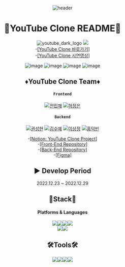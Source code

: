 <div align=center>

![header](https://capsule-render.vercel.app/api?type=waving&color=red&height=200&section=header&text=YouTube%20Clone&fontSize=90)

# 🎥YouTube Clone README🎥

![youtube_dark_logo](https://user-images.githubusercontent.com/118269129/218318511-f7668956-5be8-4cab-be32-2769a728f4b7.jpg)
<img src="https://img.shields.io/badge/YouTube-FF0000?style=flat&logo=YouTube&logoColor=white"/>
<br> -[[YouTube Clone 바로가기]](https://main.d2kcfi6tlfpg20.amplifyapp.com/)
<br> -[[YouTube Clone 시연영상]](https://www.youtube.com/watch?v=92cC5dCdVCw)

![image](https://user-images.githubusercontent.com/118269129/218320710-47247b46-15e9-4468-aae3-128bb212a5f2.png)
![image](https://user-images.githubusercontent.com/118269129/218320753-e04ff28c-22c4-443b-8fb2-13971fba13d9.png)
![image](https://user-images.githubusercontent.com/118269129/218320784-2aa8d78c-9943-4a6c-9e18-f9aaf0900e39.png)
![image](https://user-images.githubusercontent.com/118269129/218320805-ed952f1e-0e25-43d8-af80-6893f3e837eb.png)

## ♦YouTube Clone Team♦

#### `Frontend`

[![전민재](https://img.shields.io/badge/전민재-000000.svg?style=for-the-badge&logo=GitHub&logoColor=white)](https://github.com/MJ-Dev92)
[![허정은](https://img.shields.io/badge/허정은-000000.svg?style=for-the-badge&logo=GitHub&logoColor=white)](https://github.com/wjddms0501)

#### `Backend`

[![권성현](https://img.shields.io/badge/권성현-000000.svg?style=for-the-badge&logo=GitHub&logoColor=white)](https://github.com/kwon-sunghyun)
[![김수예](https://img.shields.io/badge/김수예-000000.svg?style=for-the-badge&logo=GitHub&logoColor=white)](https://github.com/SuyeKim)
[![이상정](https://img.shields.io/badge/이상정-000000.svg?style=for-the-badge&logo=GitHub&logoColor=white)](https://github.com/WooLeeHappy)
[![홍덕빈](https://img.shields.io/badge/홍덕빈-000000.svg?style=for-the-badge&logo=GitHub&logoColor=white)](https://github.com/dorothyah)

-[[Notion: YouTube Clone Project]](https://www.notion.so/5-04cc05359fd4423fbf6555ca7f71aa6d)
<br> -[[Front-End Repository]](https://github.com/youtube-clone-projects/FE)
<br> -[[Back-End Repository]](https://github.com/youtube-clone-projects/BE)
<br> -[[Figma]](https://www.figma.com/file/9rCzuJIFxpJm28V0gf1iiF/%ED%95%AD%ED%95%B499-5%EC%A1%B0-%ED%81%B4%EB%A1%A0%EC%BD%94%EB%94%A9?node-id=1%3A992&t=3xfhq4Ejf1Gcuq7P-0)

<!-- - [[프로젝트 시연영상 보러가기]](https://www.youtube.com/watch?v=92cC5dCdVCw) -->

## ▶ Develop Period

2022.12.23 ~ 2022.12.29

<p>

## 📕Stack📕

#### Platforms & Languages

<img src="https://img.shields.io/badge/React-61DAFB?style=flat&logo=React&logoColor=white"/><img src="https://img.shields.io/badge/Redux-764ABC?style=flat&logo=Redux&logoColor=white"/><img src="https://img.shields.io/badge/JavaScript-F7DF1E?style=flat&logo=JavaScript&logoColor=white"/><img src="https://img.shields.io/badge/StyledComponent-DB7093?style=flat&logo=styled-components&logoColor=white"/>
<br>
<img src="https://img.shields.io/badge/AwsAmplify-FF9900?style=flat&logo=AWS Amplify&logoColor=white"/><img src="https://img.shields.io/badge/Axios-5A29E4?style=flat&logo=Axios&logoColor=white"/>

## 🛠Tools🛠

<img src="https://img.shields.io/badge/VisualStudioCode-007ACC?style=flat&logo=VisualStudioCode&logoColor=white"/><img src="https://img.shields.io/badge/GitHub-181717?style=flat&logo=GitHub&logoColor=white"/><img src="https://img.shields.io/badge/Notion-000000?style=flat&logo=Notion&logoColor=white"/><img src="https://img.shields.io/badge/Figma-F24E1E?style=flat&logo=Figma&logoColor=white"/>

  </div>
